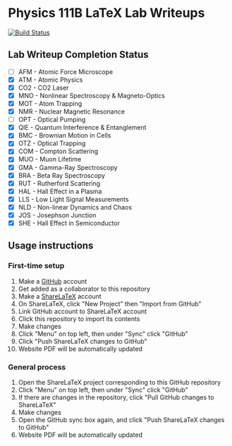 # Physics 111B LaTeX Lab Writeups

[![Build Status](https://travis-ci.org/phylabs/111B.svg?branch=master)](https://travis-ci.org/phylabs/111B)

## Lab Writeup Completion Status

- [ ] AFM - Atomic Force Microscope
- [x] ATM - Atomic Physics
- [x] CO2 - CO2 Laser
- [x] MNO - Nonlinear Spectroscopy & Magneto-Optics
- [x] MOT - Atom Trapping
- [x] NMR - Nuclear Magnetic Resonance
- [ ] OPT - Optical Pumping
- [x] QIE - Quantum Interference & Entanglement
- [x] BMC - Brownian Motion in Cells
- [x] OTZ - Optical Trapping
- [x] COM - Compton Scattering
- [x] MUO - Muon Lifetime
- [x] GMA - Gamma-Ray Spectroscopy
- [x] BRA - Beta Ray Spectroscopy
- [x] RUT - Rutherford Scattering
- [x] HAL - Hall Effect in a Plasma
- [x] LLS - Low Light Signal Measurements
- [x] NLD - Non-linear Dynamics and Chaos
- [x] JOS - Josephson Junction
- [x] SHE - Hall Effect in Semiconductor

## Usage instructions

### First-time setup

1. Make a [GitHub](https://github.com/) account
1. Get added as a collaborator to this repository
1. Make a [ShareLaTeX](https://www.sharelatex.com/) account
1. On ShareLaTeX, click "New Project" then "Import from GitHub"
1. Link GitHub account to ShareLaTeX account
1. Click this repository to import its contents
1. Make changes
1. Click "Menu" on top left, then under "Sync" click "GitHub"
1. Click "Push ShareLaTeX changes to GitHub"
1. Website PDF will be automatically updated

### General process

1. Open the ShareLaTeX project corresponding to this GitHub repository
1. Click "Menu" on top left, then under "Sync" click "GitHub"
1. If there are changes in the repository, click "Pull GitHub changes to ShareLaTeX"
1. Make changes
1. Open the GitHub sync box again, and click "Push ShareLaTeX changes to GitHub"
1. Website PDF will be automatically updated
